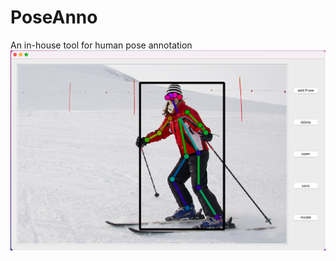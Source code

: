 # PoseAnno
An in-house tool for human pose annotation
![Demo Image](https://github.com/Illustriousstar/PoseAnno/blob/main/IMG/demo.png)